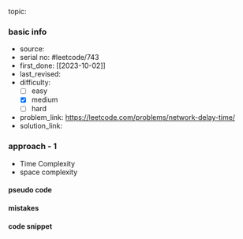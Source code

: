 topic:

### basic info
- source: 
- serial no: #leetcode/743 
- first_done: [[2023-10-02]]
- last_revised:
- difficulty:
	- [ ] easy
	- [x] medium
	- [ ] hard
- problem_link: https://leetcode.com/problems/network-delay-time/
- solution_link:

### approach - 1
- Time Complexity
- space complexity

#### pseudo code

#### mistakes

#### code snippet
```python

```